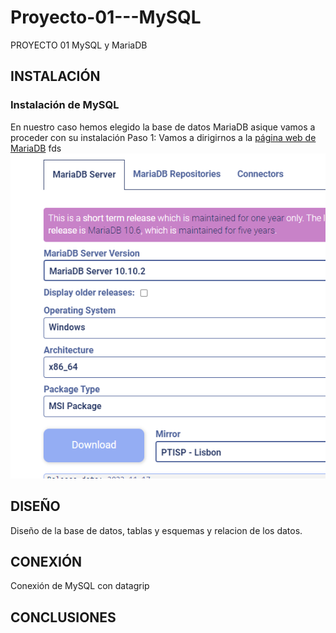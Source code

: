 # Proyecto-01---MySQL
PROYECTO 01 MySQL y MariaDB

## INSTALACIÓN

### Instalación de MySQL
En nuestro caso hemos elegido la base de datos MariaDB asique vamos a proceder con su instalación
Paso 1: 
Vamos a dirigirnos a la [página web de MariaDB](https://mariadb.org/download/?t=mariadb&p=mariadb&r=10.10.2&os=windows&cpu=x86_64&pkg=msi&m=ptisp) fds
![instalación](https://github.com/FranciscoMontillaSeco/Proyecto-01---MySQL/blob/main/Imagenes/Mariadb/1.png)


## DISEÑO

Diseño de la base de datos, tablas y esquemas y relacion de los datos.

## CONEXIÓN

Conexión de MySQL con datagrip

## CONCLUSIONES

